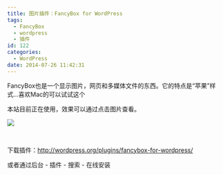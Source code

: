 ```yaml
---
title: 图片插件：FancyBox for WordPress
tags:
  - FancyBox
  - wordpress
  - 插件
id: 122
categories:
  - WordPress
date: 2014-07-26 11:42:31
---
```


FancyBox也是一个显示图片，网页和多媒体文件的东西。它的特点是“苹果”样式…喜欢Mac的可以试试这个

本站目前正在使用，效果可以通过点击图片查看。

<!--more-->

[![](http://ww4.sinaimg.cn/large/85f4065cgw1eiqi4ci635j20nd0dlq4c.jpg)](http://ww4.sinaimg.cn/large/85f4065cgw1eiqi4ci635j20nd0dlq4c.jpg)

&nbsp;

下载插件：http://wordpress.org/plugins/fancybox-for-wordpress/

或者通过后台 - 插件 - 搜索 - 在线安装